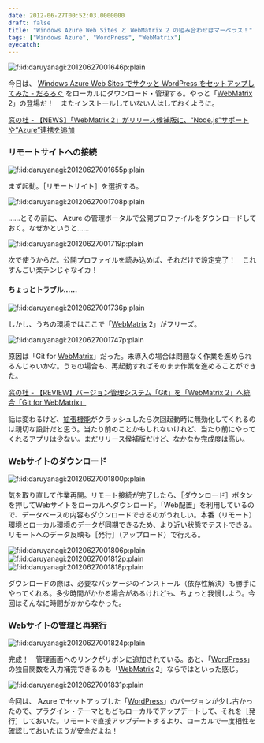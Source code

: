 ```yaml
---
date: 2012-06-27T00:52:03.0000000
draft: false
title: "Windows Azure Web Sites と WebMatrix 2 の組み合わせはマーベラス！"
tags: ["Windows Azure", "WordPress", "WebMatrix"]
eyecatch: 
---
```

<p><img src="20120627001646.png" alt="f:id:daruyanagi:20120627001646p:plain" title="f:id:daruyanagi:20120627001646p:plain" class="hatena-fotolife"></p><p>今日は、 <a href="http://daruyanagi.hatenablog.com/entry/2012/06/25/214555">Windows Azure Web Sites &#x3067;&#x30B5;&#x30AF;&#x30C3;&#x3068; WordPress &#x3092;&#x30BB;&#x30C3;&#x30C8;&#x30A2;&#x30C3;&#x30D7;&#x3057;&#x3066;&#x307F;&#x305F; - &#x3060;&#x308B;&#x308D;&#x3050;</a> をローカルにダウンロード・管理する。やっと「<a class="keyword" href="http://d.hatena.ne.jp/keyword/WebMatrix">WebMatrix</a> 2」の登場だ！　またインストールしていない人はしておくように。</p><p><a href="http://www.forest.impress.co.jp/docs/news/20120608_538907.html">&#x7A93;&#x306E;&#x675C; - &#x3010;NEWS&#x3011;&#x300C;WebMatrix 2&#x300D;&#x304C;&#x30EA;&#x30EA;&#x30FC;&#x30B9;&#x5019;&#x88DC;&#x7248;&#x306B;&#x3001;&ldquo;Node.js&rdquo;&#x30B5;&#x30DD;&#x30FC;&#x30C8;&#x3084;&ldquo;Azure&rdquo;&#x9023;&#x643A;&#x3092;&#x8FFD;&#x52A0;</a></p>

<div class="section">
<h3>リモートサイトへの接続</h3>
<p><img src="20120627001655.png" alt="f:id:daruyanagi:20120627001655p:plain" title="f:id:daruyanagi:20120627001655p:plain" class="hatena-fotolife"></p><p>まず起動。［リモートサイト］を選択する。</p><p><img src="20120627001708.png" alt="f:id:daruyanagi:20120627001708p:plain" title="f:id:daruyanagi:20120627001708p:plain" class="hatena-fotolife"></p><p>……とその前に、 Azure の管理ポータルで公開プロファイルをダウンロードしておく。なぜかというと……</p><p><img src="20120627001719.png" alt="f:id:daruyanagi:20120627001719p:plain" title="f:id:daruyanagi:20120627001719p:plain" class="hatena-fotolife"></p><p>次で使うからだ。公開プロファイルを読み込めば、それだけで設定完了！　これすんごい楽チンじゃなイカ！</p>

<div class="section">
<h4>ちょっとトラブル……</h4>
<p><img src="20120627001736.png" alt="f:id:daruyanagi:20120627001736p:plain" title="f:id:daruyanagi:20120627001736p:plain" class="hatena-fotolife"></p><p>しかし、うちの環境ではここで「<a class="keyword" href="http://d.hatena.ne.jp/keyword/WebMatrix">WebMatrix</a> 2」がフリーズ。</p><p><img src="20120627001747.png" alt="f:id:daruyanagi:20120627001747p:plain" title="f:id:daruyanagi:20120627001747p:plain" class="hatena-fotolife"></p><p>原因は「Git for <a class="keyword" href="http://d.hatena.ne.jp/keyword/WebMatrix">WebMatrix</a>」だった。未導入の場合は問題なく作業を進められるんじゃいかな。うちの場合も、再起動すればそのまま作業を進めることができた。</p><p><a href="http://www.forest.impress.co.jp/docs/review/20120620_540492.html">&#x7A93;&#x306E;&#x675C; - &#x3010;REVIEW&#x3011;&#x30D0;&#x30FC;&#x30B8;&#x30E7;&#x30F3;&#x7BA1;&#x7406;&#x30B7;&#x30B9;&#x30C6;&#x30E0;&#x300C;Git&#x300D;&#x3092;&#x300C;WebMatrix 2&#x300D;&#x3078;&#x7D71;&#x5408;&#x300C;Git for WebMatrix&#x300D;</a></p><p>話は変わるけど、<a class="keyword" href="http://d.hatena.ne.jp/keyword/%B3%C8%C4%A5%B5%A1%C7%BD">拡張機能</a>がクラッシュしたら次回起動時に無効化してくれるのは親切な設計だと思う。当たり前のことかもしれないけれど、当たり前にやってくれるアプリは少ない。まだリリース候補版だけど、なかなか完成度は高い。</p>

</div>
</div>
<div class="section">
<h3>Webサイトのダウンロード</h3>
<p><img src="20120627001800.png" alt="f:id:daruyanagi:20120627001800p:plain" title="f:id:daruyanagi:20120627001800p:plain" class="hatena-fotolife"></p><p>気を取り直して作業再開。リモート接続が完了したら、［ダウンロード］ボタンを押してWebサイトをローカルへダウンロード。「Web配置」を利用しているので、データベースの内容もダウンロードできるのがうれしい。本番（リモート）環境とローカル環境のデータが同期できるため、より近い状態でテストできる。リモートへのデータ反映も［発行］（アップロード）で行える。</p><p><img src="20120627001806.png" alt="f:id:daruyanagi:20120627001806p:plain" title="f:id:daruyanagi:20120627001806p:plain" class="hatena-fotolife"><img src="20120627001812.png" alt="f:id:daruyanagi:20120627001812p:plain" title="f:id:daruyanagi:20120627001812p:plain" class="hatena-fotolife"><img src="20120627001818.png" alt="f:id:daruyanagi:20120627001818p:plain" title="f:id:daruyanagi:20120627001818p:plain" class="hatena-fotolife"></p><p>ダウンロードの際は、必要なパッケージのインストール（依存性解決）も勝手にやってくれる。多少時間がかかる場合があるけれども、ちょっと我慢しよう。今回はそんなに時間がかからなかった。</p>

</div>
<div class="section">
<h3>Webサイトの管理と再発行</h3>
<p><img src="20120627001824.png" alt="f:id:daruyanagi:20120627001824p:plain" title="f:id:daruyanagi:20120627001824p:plain" class="hatena-fotolife"></p><p>完成！　管理画面へのリンクがリボンに追加されている。あと、「<a class="keyword" href="http://d.hatena.ne.jp/keyword/WordPress">WordPress</a>」の独自関数を入力補完できるのも「<a class="keyword" href="http://d.hatena.ne.jp/keyword/WebMatrix">WebMatrix</a> 2」ならではといった感じ。</p><p><img src="20120627001831.png" alt="f:id:daruyanagi:20120627001831p:plain" title="f:id:daruyanagi:20120627001831p:plain" class="hatena-fotolife"></p><p>今回は、 Azure でセットアップした「<a class="keyword" href="http://d.hatena.ne.jp/keyword/WordPress">WordPress</a>」のバージョンが少し古かったので、プラグイン・テーマともどもローカルでアップデートして、それを［発行］しておいた。リモートで直接アップデートするより、ローカルで一度相性を確認しておいたほうが安全だよね！</p>

</div>